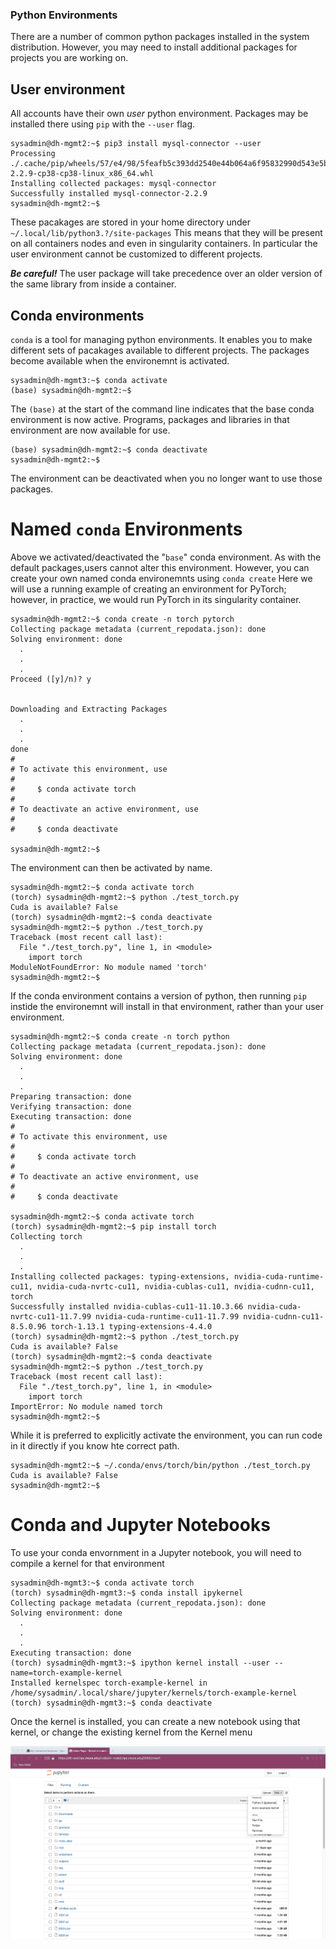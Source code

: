 ### Python Environments

There are a number of common python packages installed in the system
distribution.  However, you may need to install additional packages
for projects you are working on.

## User environment

All accounts have their own *user* python environment.  Packages may be
installed there using `pip` with the `--user` flag.

```
sysadmin@dh-mgmt2:~$ pip3 install mysql-connector --user
Processing ./.cache/pip/wheels/57/e4/98/5feafb5c393dd2540e44b064a6f95832990d543e5b4f53ea8f/mysql_connector-2.2.9-cp38-cp38-linux_x86_64.whl
Installing collected packages: mysql-connector
Successfully installed mysql-connector-2.2.9
sysadmin@dh-mgmt2:~$ 
```

These pacakages are stored in your home directory under
`~/.local/lib/python3.?/site-packages` This means that they will be
present on all containers nodes and even in singularity containers.
In particular the user environment cannot be customized to different
projects.

***Be careful!*** The user package will take precedence over an older
version of the same library from inside a container.

## Conda environments

`conda` is a tool for managing python environments.  It enables you to
make different sets of pacakages available to different projects.  The
packages become available when the environemnt is activated.

```
sysadmin@dh-mgmt3:~$ conda activate
(base) sysadmin@dh-mgmt2:~$ 
```

The `(base)` at the start of the command line indicates that the base
conda environment is now active.  Programs, packages and libraries in
that environment are now available for use.

```
(base) sysadmin@dh-mgmt2:~$ conda deactivate
sysadmin@dh-mgmt2:~$ 
```

The environment can be deactivated when you no longer want to use
those packages.

# Named `conda` Environments

Above we activated/deactivated the "`base`" conda environment.  As
with the default packages,users cannot alter this environment.
However, you can create your own named conda environemnts using `conda
create` Here we will use a running example of creating an environment
for PyTorch; however, in practice, we would run PyTorch in its
singularity container.

```
sysadmin@dh-mgmt2:~$ conda create -n torch pytorch
Collecting package metadata (current_repodata.json): done
Solving environment: done
  .
  .
  .
Proceed ([y]/n)? y


Downloading and Extracting Packages
  .
  .
  .
done
#
# To activate this environment, use
#
#     $ conda activate torch
#
# To deactivate an active environment, use
#
#     $ conda deactivate

sysadmin@dh-mgmt2:~$ 
```

The environment can then be activated by name.

```
sysadmin@dh-mgmt2:~$ conda activate torch
(torch) sysadmin@dh-mgmt2:~$ python ./test_torch.py 
Cuda is available? False
(torch) sysadmin@dh-mgmt2:~$ conda deactivate
sysadmin@dh-mgmt2:~$ python ./test_torch.py 
Traceback (most recent call last):
  File "./test_torch.py", line 1, in <module>
    import torch
ModuleNotFoundError: No module named 'torch'
sysadmin@dh-mgmt2:~$ 
```

If the conda environment contains a version of python, then running
`pip` instide the environemnt will install in that environment, rather
than your user environment.


```
sysadmin@dh-mgmt2:~$ conda create -n torch python
Collecting package metadata (current_repodata.json): done
Solving environment: done
  .
  .
  .
Preparing transaction: done
Verifying transaction: done
Executing transaction: done
#
# To activate this environment, use
#
#     $ conda activate torch
#
# To deactivate an active environment, use
#
#     $ conda deactivate

sysadmin@dh-mgmt2:~$ conda activate torch
(torch) sysadmin@dh-mgmt2:~$ pip install torch
Collecting torch
  .
  .
  .
Installing collected packages: typing-extensions, nvidia-cuda-runtime-cu11, nvidia-cuda-nvrtc-cu11, nvidia-cublas-cu11, nvidia-cudnn-cu11, torch
Successfully installed nvidia-cublas-cu11-11.10.3.66 nvidia-cuda-nvrtc-cu11-11.7.99 nvidia-cuda-runtime-cu11-11.7.99 nvidia-cudnn-cu11-8.5.0.96 torch-1.13.1 typing-extensions-4.4.0
(torch) sysadmin@dh-mgmt2:~$ python ./test_torch.py 
Cuda is available? False
(torch) sysadmin@dh-mgmt2:~$ conda deactivate
sysadmin@dh-mgmt2:~$ python ./test_torch.py 
Traceback (most recent call last):
  File "./test_torch.py", line 1, in <module>
    import torch
ImportError: No module named torch
sysadmin@dh-mgmt2:~$
```

While it is preferred to explicitly activate the environment, you can
run code in it directly if you know hte correct path.

```
sysadmin@dh-mgmt2:~$ ~/.conda/envs/torch/bin/python ./test_torch.py
Cuda is available? False
sysadmin@dh-mgmt2:~$ 
```

# Conda and Jupyter Notebooks

To use your conda envornment in a Jupyter notebook, you will need to
compile a kernel for that environment

```
sysadmin@dh-mgmt3:~$ conda activate torch
(torch) sysadmin@dh-mgmt3:~$ conda install ipykernel
Collecting package metadata (current_repodata.json): done
Solving environment: done
  .
  .
  .
Executing transaction: done
(torch) sysadmin@dh-mgmt3:~$ ipython kernel install --user --name=torch-example-kernel
Installed kernelspec torch-example-kernel in /home/sysadmin/.local/share/jupyter/kernels/torch-example-kernel
(torch) sysadmin@dh-mgmt3:~$ conda deactivate
```

Once the kernel is installed, you can create a new notebook using that
kernel, or change the existing kernel from the Kernel menu

![Kernel Example](../_images/kernel_example.png)